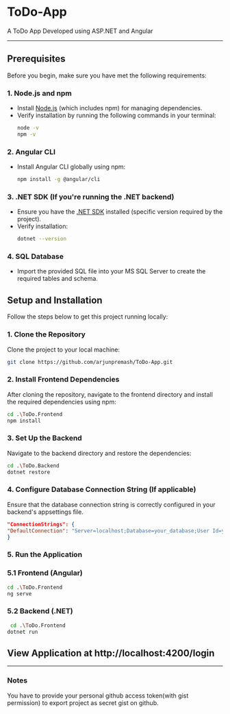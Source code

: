 # ToDo-App
A ToDo App Developed using ASP.NET and Angular

---

## Prerequisites

Before you begin, make sure you have met the following requirements:

### 1. **Node.js and npm**  
   - Install [Node.js](https://nodejs.org/) (which includes npm) for managing dependencies.
   - Verify installation by running the following commands in your terminal:
     ```bash
     node -v
     npm -v
     ```

### 2. **Angular CLI**  
   - Install Angular CLI globally using npm:
     ```bash
     npm install -g @angular/cli
     ```

### 3. **.NET SDK** (If you're running the .NET backend)
   - Ensure you have the [.NET SDK](https://dotnet.microsoft.com/download) installed (specific version required by the project).
   - Verify installation:
     ```bash
     dotnet --version
     ```

### 4. **SQL Database**
   - Import the provided SQL file into your MS SQL Server to create the required tables and schema.

## Setup and Installation

Follow the steps below to get this project running locally:

### 1. Clone the Repository

   Clone the project to your local machine:
   ```bash
   git clone https://github.com/arjunpremash/ToDo-App.git
   ```
### 2. Install Frontend Dependencies

   After cloning the repository, navigate to the frontend directory and install the required dependencies using npm:
   ```bash
   cd .\ToDo.Frontend
   npm install
  ```

### 3. Set Up the Backend 

  Navigate to the backend directory and restore the dependencies:
  ```bash
  cd .\ToDo.Backend
  dotnet restore
  ```

### 4. Configure Database Connection String (If applicable)

  Ensure that the database connection string is correctly configured in your backend's appsettings file.
  ```json
"ConnectionStrings": {
  "DefaultConnection": "Server=localhost;Database=your_database;User Id=your_user;Password=your_password;"
}
  ```
### 5. Run the Application
### 5.1 Frontend (Angular) 
  ```bash
  cd .\ToDo.Frontend
  ng serve
  ```
### 5.2 Backend (.NET)
```bash
 cd .\ToDo.Frontend
dotnet run
```
  
## View Application at http://localhost:4200/login

-------
### Notes
   You have to provide your personal github access token(with gist permission) to export project as secret gist on github.
  

